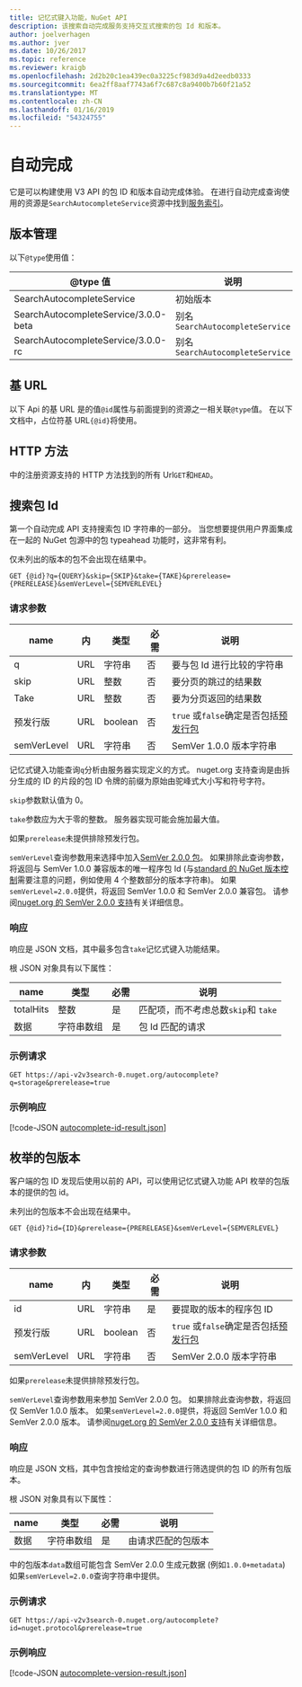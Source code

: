 ```yaml
---
title: 记忆式键入功能，NuGet API
description: 该搜索自动完成服务支持交互式搜索的包 Id 和版本。
author: joelverhagen
ms.author: jver
ms.date: 10/26/2017
ms.topic: reference
ms.reviewer: kraigb
ms.openlocfilehash: 2d2b20c1ea439ec0a3225cf983d9a4d2eedb0333
ms.sourcegitcommit: 6ea2ff8aaf7743a6f7c687c8a9400b7b60f21a52
ms.translationtype: MT
ms.contentlocale: zh-CN
ms.lasthandoff: 01/16/2019
ms.locfileid: "54324755"
---
```

# <a name="autocomplete"></a>自动完成

它是可以构建使用 V3 API 的包 ID 和版本自动完成体验。 在进行自动完成查询使用的资源是`SearchAutocompleteService`资源中找到[服务索引](service-index.md)。

## <a name="versioning"></a>版本管理

以下`@type`使用值：

@type 值                          | 说明
------------------------------------ | -----
SearchAutocompleteService            | 初始版本
SearchAutocompleteService/3.0.0-beta | 别名 `SearchAutocompleteService`
SearchAutocompleteService/3.0.0-rc   | 别名 `SearchAutocompleteService`

## <a name="base-url"></a>基 URL

以下 Api 的基 URL 是的值`@id`属性与前面提到的资源之一相关联`@type`值。 在以下文档中，占位符基 URL`{@id}`将使用。

## <a name="http-methods"></a>HTTP 方法

中的注册资源支持的 HTTP 方法找到的所有 Url`GET`和`HEAD`。

## <a name="search-for-package-ids"></a>搜索包 Id

第一个自动完成 API 支持搜索包 ID 字符串的一部分。 当您想要提供用户界面集成在一起的 NuGet 包源中的包 typeahead 功能时，这非常有利。

仅未列出的版本的包不会出现在结果中。

    GET {@id}?q={QUERY}&skip={SKIP}&take={TAKE}&prerelease={PRERELEASE}&semVerLevel={SEMVERLEVEL}

### <a name="request-parameters"></a>请求参数

name        | 内     | 类型    | 必需 | 说明
----------- | ------ | ------- | -------- | -----
q           | URL    | 字符串  | 否       | 要与包 Id 进行比较的字符串
skip        | URL    | 整数 | 否       | 要分页的跳过的结果数
Take        | URL    | 整数 | 否       | 要为分页返回的结果数
预发行版  | URL    | boolean | 否       | `true` 或`false`确定是否包括[预发行包](../create-packages/prerelease-packages.md)
semVerLevel | URL    | 字符串  | 否       | SemVer 1.0.0 版本字符串 

记忆式键入功能查询`q`分析由服务器实现定义的方式。 nuget.org 支持查询是由拆分生成的 ID 的片段的包 ID 令牌的前缀为原始由驼峰式大小写和符号字符。

`skip`参数默认值为 0。

`take`参数应为大于零的整数。 服务器实现可能会施加最大值。

如果`prerelease`未提供排除预发行包。

`semVerLevel`查询参数用来选择中加入[SemVer 2.0.0 包](https://github.com/NuGet/Home/wiki/SemVer2-support-for-nuget.org-%28server-side%29#identifying-semver-v200-packages)。
如果排除此查询参数，将返回与 SemVer 1.0.0 兼容版本的唯一程序包 Id (与[standard 的 NuGet 版本控制](../reference/package-versioning.md)需要注意的问题，例如使用 4 个整数部分的版本字符串)。
如果`semVerLevel=2.0.0`提供，将返回 SemVer 1.0.0 和 SemVer 2.0.0 兼容包。 请参阅[nuget.org 的 SemVer 2.0.0 支持](https://github.com/NuGet/Home/wiki/SemVer2-support-for-nuget.org-%28server-side%29)有关详细信息。

### <a name="response"></a>响应

响应是 JSON 文档，其中最多包含`take`记忆式键入功能结果。

根 JSON 对象具有以下属性：

name      | 类型             | 必需 | 说明
--------- | ---------------- | -------- | -----
totalHits | 整数          | 是      | 匹配项，而不考虑总数`skip`和 `take`
数据      | 字符串数组 | 是      | 包 Id 匹配的请求

### <a name="sample-request"></a>示例请求

    GET https://api-v2v3search-0.nuget.org/autocomplete?q=storage&prerelease=true

### <a name="sample-response"></a>示例响应

[!code-JSON [autocomplete-id-result.json](./_data/autocomplete-id-result.json)]

## <a name="enumerate-package-versions"></a>枚举的包版本

客户端的包 ID 发现后使用以前的 API，可以使用记忆式键入功能 API 枚举的包版本的提供的包 id。

未列出的包版本不会出现在结果中。

    GET {@id}?id={ID}&prerelease={PRERELEASE}&semVerLevel={SEMVERLEVEL}

### <a name="request-parameters"></a>请求参数

name        | 内     | 类型    | 必需 | 说明
----------- | ------ | ------- | -------- | -----
id          | URL    | 字符串  | 是      | 要提取的版本的程序包 ID
预发行版  | URL    | boolean | 否       | `true` 或`false`确定是否包括[预发行包](../create-packages/prerelease-packages.md)
semVerLevel | URL    | 字符串  | 否       | SemVer 2.0.0 版本字符串 

如果`prerelease`未提供排除预发行包。

`semVerLevel`查询参数用来参加 SemVer 2.0.0 包。 如果排除此查询参数，将返回仅 SemVer 1.0.0 版本。 如果`semVerLevel=2.0.0`提供，将返回 SemVer 1.0.0 和 SemVer 2.0.0 版本。 请参阅[nuget.org 的 SemVer 2.0.0 支持](https://github.com/NuGet/Home/wiki/SemVer2-support-for-nuget.org-%28server-side%29)有关详细信息。

### <a name="response"></a>响应

响应是 JSON 文档，其中包含按给定的查询参数进行筛选提供的包 ID 的所有包版本。

根 JSON 对象具有以下属性：

name      | 类型             | 必需 | 说明
--------- | ---------------- | -------- | -----
数据      | 字符串数组 | 是      | 由请求匹配的包版本

中的包版本`data`数组可能包含 SemVer 2.0.0 生成元数据 (例如`1.0.0+metadata`) 如果`semVerLevel=2.0.0`查询字符串中提供。

### <a name="sample-request"></a>示例请求

    GET https://api-v2v3search-0.nuget.org/autocomplete?id=nuget.protocol&prerelease=true

### <a name="sample-response"></a>示例响应

[!code-JSON [autocomplete-version-result.json](./_data/autocomplete-version-result.json)]
